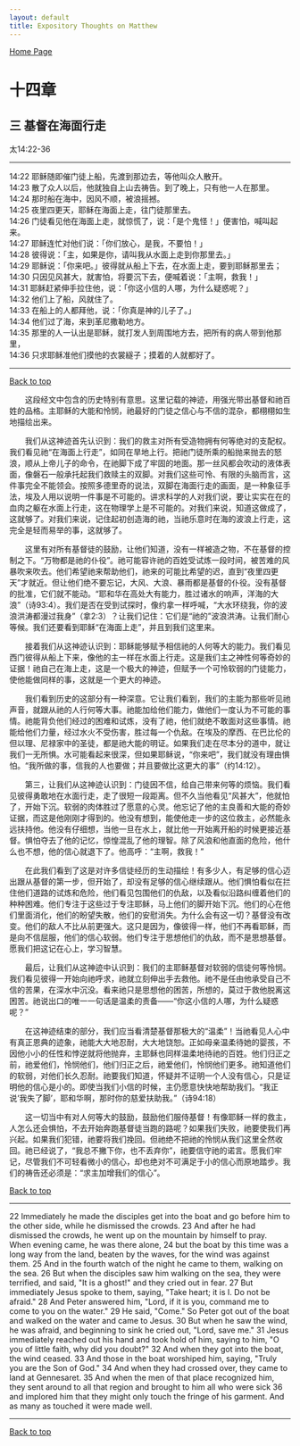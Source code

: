 ```yaml
---
layout: default
title: Expository Thoughts on Matthew
---
```

[ Home Page ]({{site.baseurl}}/index) <br>

<a name="0"></a>
# 十四章 

## 三 基督在海面行走

太14:22-36

***

14:22 耶稣随即催门徒上船，先渡到那边去，等他叫众人散开。<br>
14:23 散了众人以后，他就独自上山去祷告。到了晚上，只有他一人在那里。<br>
14:24 那时船在海中，因风不顺，被浪摇撼。<br>
14:25 夜里四更天，耶稣在海面上走，往门徒那里去。<br>
14:26 门徒看见他在海面上走，就惊慌了，说：「是个鬼怪！」便害怕，喊叫起来。<br>
14:27 耶稣连忙对他们说：「你们放心，是我，不要怕！」<br>
14:28 彼得说：「主，如果是你，请叫我从水面上走到你那里去。」<br>
14:29 耶稣说：「你来吧。」彼得就从船上下去，在水面上走，要到耶稣那里去；<br>
14:30 只因见风甚大，就害怕，将要沉下去，便喊着说：「主啊，救我！」<br>
14:31 耶稣赶紧伸手拉住他，说：「你这小信的人哪，为什么疑惑呢？」<br>
14:32 他们上了船，风就住了。<br>
14:33 在船上的人都拜他，说：「你真是神的儿子了。」<br>
14:34 他们过了海，来到革尼撒勒地方。<br>
14:35 那里的人一认出是耶稣，就打发人到周围地方去，把所有的病人带到他那里，<br>
14:36 只求耶稣准他们摸他的衣裳繸子；摸着的人就都好了。<br>

***

[Back to top](#0)

&emsp;&emsp;这段经文中包含的历史特别有意思。这里记载的神迹，用强光带出基督和祂百姓的品格。主耶稣的大能和怜悯，祂最好的门徒之信心与不信的混杂，都栩栩如生地描绘出来。

&emsp;&emsp;我们从这神迹首先认识到：我们的救主对所有受造物拥有何等绝对的支配权。我们看见祂“在海面上行走”，如同在旱地上行。把祂门徒所乘的船抛来抛去的怒浪，顺从上帝儿子的命令，在祂脚下成了牢固的地面。那一丝风都会吹动的液体表面，像磐石一般承托起我们救赎主的双脚。对我们这些可怜、有限的头脑而言，这件事完全不能领会。按照多德里奇的说法，双脚在海面行走的画面，是一种象征手法，埃及人用以说明一件事是不可能的。讲求科学的人对我们说，要让实实在在的血肉之躯在水面上行走，这在物理学上是不可能的。对我们来说，知道这做成了，这就够了。对我们来说，记住起初创造海的祂，当祂乐意时在海的波浪上行走，这完全是轻而易举的事，这就够了。

&emsp;&emsp;这里有对所有基督徒的鼓励，让他们知道，没有一样被造之物，不在基督的控制之下。“万物都是祂的仆役”。祂可能容许祂的百姓受试炼一段时间，被苦难的风暴吹来吹去。他们希望祂来帮助他们，祂来的可能比希望的迟，直到“夜里四更天”才就近。但让他们绝不要忘记，大风、大浪、暴雨都是基督的仆役。没有基督的批准，它们就不能动。“耶和华在高处大有能力，胜过诸水的响声，洋海的大浪”（诗93:4）。我们是否在受到试探时，像约拿一样呼喊，“大水环绕我，你的波浪洪涛都漫过我身”（拿2:3）？让我们记住：它们是“祂的”波浪洪涛。让我们耐心等候。我们还要看到耶稣“在海面上走”，并且到我们这里来。

&emsp;&emsp;接着我们从这神迹认识到：耶稣能够赋予相信祂的人何等大的能力。我们看见西门彼得从船上下来，像他的主一样在水面上行走。这是我们主之神性何等奇妙的证据！祂自己在海上走，这是一个极大的神迹，但赋予一个可怜软弱的门徒能力，使他能做同样的事，这就是一个更大的神迹。

&emsp;&emsp;我们看到历史的这部分有一种深意。它让我们看到，我们的主能为那些听见祂声音，就跟从祂的人行何等大事。祂能加给他们能力，做他们一度认为不可能的事情。祂能背负他们经过的困难和试炼，没有了祂，他们就绝不敢面对这些事情。祂能给他们力量，经过水火不受伤害，胜过每一个仇敌。在埃及的摩西、在巴比伦的但以理、尼禄家中的圣徒，都是祂大能的明证。如果我们走在尽本分的道中，就让我们一无所惧。水可能看起来很深，但如果耶稣说，“你来吧”，我们就没有理由惧怕。“我所做的事，信我的人也要做；并且要做比这更大的事”（约14:12）。

&emsp;&emsp;第三，让我们从这神迹认识到：门徒因不信，给自己带来何等的烦恼。我们看见彼得勇敢地在水面行走，走了很短一段距离。但不久当他看见“风甚大”，他就怕了，开始下沉。软弱的肉体胜过了愿意的心灵。他忘记了他的主良善和大能的奇妙证据，而这是他刚刚才得到的。他没有想到，能使他走一步的这位救主，必然能永远扶持他。他没有仔细想，当他一旦在水上，就比他一开始离开船的时候更接近基督。惧怕夺去了他的记忆，惊惶混乱了他的理智。除了风浪和他直面的危险，他什么也不想，他的信心就退下了。他高呼：“主啊，救我！”

&emsp;&emsp;在此我们看到了这是对许多信徒经历的生动描绘！有多少人，有足够的信心迈出跟从基督的第一步，但开始了，却没有足够的信心继续跟从。他们惧怕看似在拦住他们道路的试炼和危险，他们看见包围他们的仇敌，以及看似沿路纠缠着他们的种种困难。他们专注于这些过于专注耶稣，马上他们的脚开始下沉。他们的心在他们里面消化，他们的盼望失散，他们的安慰消失。为什么会有这一切？基督没有改变。他们的敌人不比从前更强大。这只是因为，像彼得一样，他们不再看耶稣，而是向不信屈服，他们的信心软弱。他们专注于思想他们的仇敌，而不是思想基督。愿我们把这记在心上，学习智慧。

&emsp;&emsp;最后，让我们从这神迹中认识到：我们的主耶稣基督对软弱的信徒何等怜悯。我们看见彼得一开始向祂呼求，祂就立刻伸出手去救他。祂不是任由他承受自己不信的苦果，在深水中沉没。看来祂只是思想他的困苦，所想的，莫过于救他脱离这困苦。祂说出口的唯一一句话是温柔的责备——“你这小信的人哪，为什么疑惑呢？”

&emsp;&emsp;在这神迹结束的部分，我们应当看清楚基督那极大的“温柔”！当祂看见人心中有真正恩典的迹象，祂能大大地忍耐，大大地饶恕。正如母亲温柔待她的婴孩，不因他小小的任性和悖逆就将他抛弃，主耶稣也同样温柔地待祂的百姓。他们归正之前，祂爱他们，怜悯他们，他们归正之后，祂爱他们，怜悯他们更多。祂知道他们的软弱，对他们长久忍耐。祂要我们知道，怀疑并不证明一个人没有信心，只是证明他的信心是小的。即使当我们小信的时候，主仍愿意快快地帮助我们。“我正说‘我失了脚’，耶和华啊，那时你的慈爱扶助我。”（诗94:18）

&emsp;&emsp;这一切当中有对人何等大的鼓励，鼓励他们服侍基督！有像耶稣一样的救主，人怎么还会惧怕，不去开始奔跑基督徒当跑的路呢？如果我们失败，祂要使我们再兴起。如果我们犯错，祂要将我们挽回。但祂绝不把祂的怜悯从我们这里全然收回。祂已经说了，“我总不撇下你，也不丢弃你”，祂要信守祂的诺言。愿我们牢记，尽管我们不可轻看微小的信心，却也绝对不可满足于小的信心而原地踏步。我们的祷告还必须是：“求主加增我们的信心”。

[Back to top](#0)

***

22 Immediately he made the disciples get into the boat and go before him to the other side, while he dismissed the crowds. 23 And after he had dismissed the crowds, he went up on the mountain by himself to pray. When evening came, he was there alone, 24 but the boat by this time was a long way from the land, beaten by the waves, for the wind was against them. 25 And in the fourth watch of the night he came to them, walking on the sea. 26 But when the disciples saw him walking on the sea, they were terrified, and said, "It is a ghost!" and they cried out in fear. 27 But immediately Jesus spoke to them, saying, "Take heart; it is I. Do not be afraid." 28 And Peter answered him, "Lord, if it is you, command me to come to you on the water." 29 He said, "Come." So Peter got out of the boat and walked on the water and came to Jesus. 30 But when he saw the wind, he was afraid, and beginning to sink he cried out, "Lord, save me." 31 Jesus immediately reached out his hand and took hold of him, saying to him, "O you of little faith, why did you doubt?" 32 And when they got into the boat, the wind ceased. 33 And those in the boat worshiped him, saying, "Truly you are the Son of God." 34 And when they had crossed over, they came to land at Gennesaret. 35 And when the men of that place recognized him, they sent around to all that region and brought to him all who were sick 36 and implored him that they might only touch the fringe of his garment. And as many as touched it were made well.

***

[Back to top](#0)
